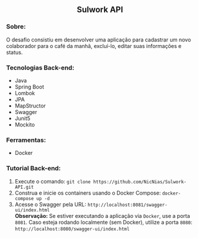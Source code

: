 <article>
  <h1 align='center'>Sulwork API</h1>

  <h3>Sobre:</h3>
  <p>O desafio consistiu em desenvolver uma aplicação para cadastrar um novo colaborador para o café da manhã, excluí-lo, editar suas informações e status.</p>

  <h3>Tecnologias Back-end:</h3>
  <ul>
    <li>Java</li>
    <li>Spring Boot</li>
    <li>Lombok</li>
    <li>JPA</li>
    <li>MapStructor</li>
    <li>Swagger</li>
    <li>Junit5</li>
    <li>Mockito</li>
  </ul>

  <h3>Ferramentas:</h3>
  <ul>
    <li>Docker</li>
  </ul>
  
  <h3>Tutorial Back-end:</h3>
  <ol>
    <li>
      Execute o comando:
      <code>git clone https://github.com/NicNias/Sulwork-API.git</code>
    </li>
    <li>
      Construa e inicie os containers usando o Docker Compose:
      <code>docker-compose up -d</code>
    </li>
    <li>
      Acesse o Swagger pela URL:
      <code>http://localhost:8081/swagger-ui/index.html</code>
      <br />
      <strong>Observação:</strong> Se estiver executando a aplicação via <code>Docker</code>, use a porta <code>8081</code>. 
      Caso esteja rodando localmente (sem Docker), utilize a porta <code>8080</code>:
      <br />
      <code>http://localhost:8080/swagger-ui/index.html</code>
    </li>
  </ol>
</article>
